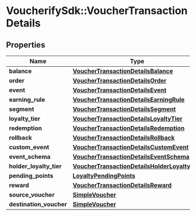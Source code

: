 # VoucherifySdk::VoucherTransactionDetails

## Properties

| Name | Type | Description | Notes |
| ---- | ---- | ----------- | ----- |
| **balance** | [**VoucherTransactionDetailsBalance**](VoucherTransactionDetailsBalance.md) |  | [optional] |
| **order** | [**VoucherTransactionDetailsOrder**](VoucherTransactionDetailsOrder.md) |  | [optional] |
| **event** | [**VoucherTransactionDetailsEvent**](VoucherTransactionDetailsEvent.md) |  | [optional] |
| **earning_rule** | [**VoucherTransactionDetailsEarningRule**](VoucherTransactionDetailsEarningRule.md) |  | [optional] |
| **segment** | [**VoucherTransactionDetailsSegment**](VoucherTransactionDetailsSegment.md) |  | [optional] |
| **loyalty_tier** | [**VoucherTransactionDetailsLoyaltyTier**](VoucherTransactionDetailsLoyaltyTier.md) |  | [optional] |
| **redemption** | [**VoucherTransactionDetailsRedemption**](VoucherTransactionDetailsRedemption.md) |  | [optional] |
| **rollback** | [**VoucherTransactionDetailsRollback**](VoucherTransactionDetailsRollback.md) |  | [optional] |
| **custom_event** | [**VoucherTransactionDetailsCustomEvent**](VoucherTransactionDetailsCustomEvent.md) |  | [optional] |
| **event_schema** | [**VoucherTransactionDetailsEventSchema**](VoucherTransactionDetailsEventSchema.md) |  | [optional] |
| **holder_loyalty_tier** | [**VoucherTransactionDetailsHolderLoyaltyTier**](VoucherTransactionDetailsHolderLoyaltyTier.md) |  | [optional] |
| **pending_points** | [**LoyaltyPendingPoints**](LoyaltyPendingPoints.md) |  | [optional] |
| **reward** | [**VoucherTransactionDetailsReward**](VoucherTransactionDetailsReward.md) |  | [optional] |
| **source_voucher** | [**SimpleVoucher**](SimpleVoucher.md) |  | [optional] |
| **destination_voucher** | [**SimpleVoucher**](SimpleVoucher.md) |  | [optional] |

